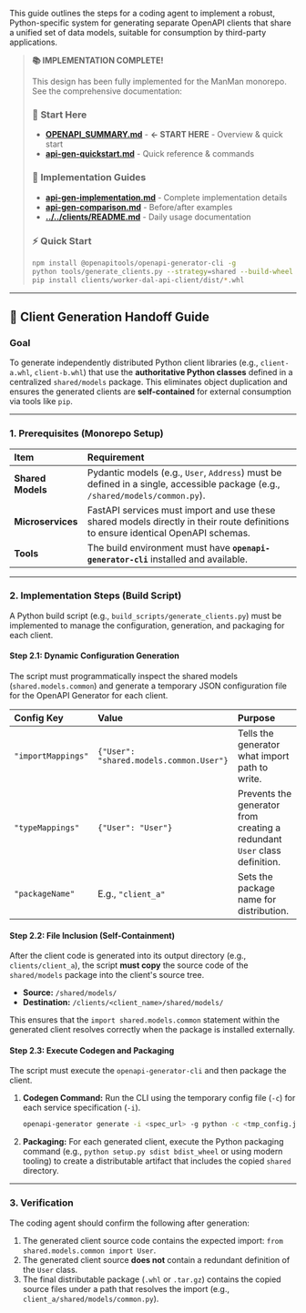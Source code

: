 This guide outlines the steps for a coding agent to implement a robust, Python-specific system for generating separate OpenAPI clients that share a unified set of data models, suitable for consumption by third-party applications.

> **📚 IMPLEMENTATION COMPLETE!**
>
> This design has been fully implemented for the ManMan monorepo. See the comprehensive documentation:
>
> ### 🚀 Start Here
> - **[OPENAPI_SUMMARY.md](./OPENAPI_SUMMARY.md)** - **← START HERE** - Overview & quick start
> - **[api-gen-quickstart.md](./api-gen-quickstart.md)** - Quick reference & commands
>
> ### 📖 Implementation Guides  
> - **[api-gen-implementation.md](./api-gen-implementation.md)** - Complete implementation details
> - **[api-gen-comparison.md](./api-gen-comparison.md)** - Before/after examples
> - **[../../clients/README.md](../../clients/README.md)** - Daily usage documentation
>
> ### ⚡ Quick Start
> ```bash
> npm install @openapitools/openapi-generator-cli -g
> python tools/generate_clients.py --strategy=shared --build-wheel
> pip install clients/worker-dal-api-client/dist/*.whl
> ```

-----

## 🚀 Client Generation Handoff Guide

### Goal

To generate independently distributed Python client libraries (e.g., `client-a.whl`, `client-b.whl`) that use the **authoritative Python classes** defined in a centralized `shared/models` package. This eliminates object duplication and ensures the generated clients are **self-contained** for external consumption via tools like `pip`.

-----

### 1\. Prerequisites (Monorepo Setup)

| Item | Requirement |
| :--- | :--- |
| **Shared Models** | Pydantic models (e.g., `User`, `Address`) must be defined in a single, accessible package (e.g., `/shared/models/common.py`). |
| **Microservices** | FastAPI services must import and use these shared models directly in their route definitions to ensure identical OpenAPI schemas. |
| **Tools** | The build environment must have **`openapi-generator-cli`** installed and available. |

-----

### 2\. Implementation Steps (Build Script)

A Python build script (e.g., `build_scripts/generate_clients.py`) must be implemented to manage the configuration, generation, and packaging for each client.

#### Step 2.1: Dynamic Configuration Generation

The script must programmatically inspect the shared models (`shared.models.common`) and generate a temporary JSON configuration file for the OpenAPI Generator for each client.

| Config Key | Value | Purpose |
| :--- | :--- | :--- |
| `"importMappings"` | `{"User": "shared.models.common.User"}` | Tells the generator what import path to write. |
| `"typeMappings"` | `{"User": "User"}` | Prevents the generator from creating a redundant `User` class definition. |
| `"packageName"` | E.g., `"client_a"` | Sets the package name for distribution. |

#### Step 2.2: File Inclusion (Self-Containment)

After the client code is generated into its output directory (e.g., `clients/client_a`), the script **must copy** the source code of the `shared/models` package into the client's source tree.

  * **Source:** `/shared/models/`
  * **Destination:** `/clients/<client_name>/shared/models/`

This ensures that the `import shared.models.common` statement within the generated client resolves correctly when the package is installed externally.

#### Step 2.3: Execute Codegen and Packaging

The script must execute the `openapi-generator-cli` and then package the client.

1.  **Codegen Command:** Run the CLI using the temporary config file (`-c`) for each service specification (`-i`).

    ```bash
    openapi-generator generate -i <spec_url> -g python -c <tmp_config.json> -o clients/<client_name>
    ```

2.  **Packaging:** For each generated client, execute the Python packaging command (e.g., `python setup.py sdist bdist_wheel` or using modern tooling) to create a distributable artifact that includes the copied `shared` directory.

-----

### 3\. Verification

The coding agent should confirm the following after generation:

1.  The generated client source code contains the expected import: `from shared.models.common import User`.
2.  The generated client source **does not** contain a redundant definition of the `User` class.
3.  The final distributable package (`.whl` or `.tar.gz`) contains the copied source files under a path that resolves the import (e.g., `client_a/shared/models/common.py`).